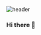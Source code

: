 ![header](https://capsule-render.vercel.app/api?type=wave&color=timeAuto&height=300&section=header&text=capsule%20render&fontSize=90)
### Hi there 👋

<!--
**gurdl0525/gurdl0525** is a ✨ _special_ ✨ repository because its `README.md` (this file) appears on your GitHub profile.

Here are some ideas to get you started:

- 🔭 I’m currently working on ...
- 🌱 I’m currently learning ...
- 👯 I’m looking to collaborate on ...
- 🤔 I’m looking for help with ...
- 💬 Ask me about ...
- 📫 How to reach me: ...
- 😄 Pronouns: ...
- ⚡ Fun fact: ...
-->
